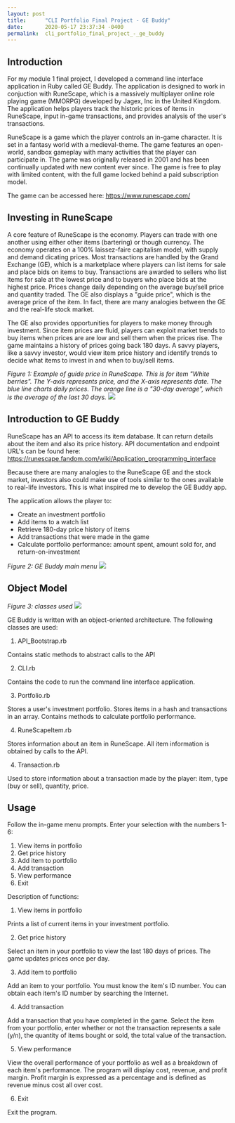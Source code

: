```yaml
---
layout: post
title:      "CLI Portfolio Final Project - GE Buddy"
date:       2020-05-17 23:37:34 -0400
permalink:  cli_portfolio_final_project_-_ge_buddy
---
```



## Introduction

For my module 1 final project, I developed a command line interface application in Ruby called GE Buddy. The application is designed to work in conjuction with RuneScape, which is a massively multiplayer online role playing game (MMORPG) developed by Jagex, Inc in the United Kingdom. The application helps players track the historic prices of items in RuneScape, input in-game transactions, and provides analysis of the user's transactions. 

RuneScape is a game which the player controls an in-game character. It is set in a fantasy world with a medieval-theme. The game features an open-world, sandbox gameplay with many activities that the player can participate in. The game was originally released in 2001 and has been continually updated with new content ever since. The game is free to play with limited content, with the full game locked behind a paid subscription model. 

The game can be accessed here: https://www.runescape.com/

## Investing in RuneScape

A core feature of RuneScape is the economy. Players can trade with one another using either other items (bartering) or though currency. The economy operates on a 100% laissez-faire capitalism model, with supply and demand dicating prices. Most transactions are handled by the Grand Exchange (GE), which is a marketplace where players can list items for sale and place bids on items to buy. Transactions are awarded to sellers who list items for sale at the lowest price and to buyers who place bids at the highest price. Prices change daily depending on the average buy/sell price and quantity traded. The GE also displays a "guide price", which is the average price of the item. In fact, there are many analogies between the GE and the real-life stock market. 

The GE also provides opportunities for players to make money through investment. Since item prices are fluid, players can exploit market trends to buy items when prices are are low and sell them when the prices rise. The game maintains a history of prices going back 180 days. A savvy players, like a savvy investor, would view item price history and identify trends to decide what items to invest in and when to buy/sell items. 

*Figure 1: Example of guide price in RuneScape. This is for item "White berries". The Y-axis represents price, and the X-axis represents date. The blue line charts daily prices. The orange line is a "30-day average", which is the average of the last 30 days.*
![](https://i.imgur.com/9Pewi4j.png)

## Introduction to GE Buddy

RuneScape has an API to access its item database. It can return details about the item and also its price history. API documentation and endpoint URL's can be found here: https://runescape.fandom.com/wiki/Application_programming_interface

Because there are many analogies to the RuneScape GE and the stock market, investors also could make use of tools similar to the ones available to real-life investors. This is what inspired me to develop the GE Buddy app.

The application allows the player to:
- Create an investment portfolio
- Add items to a watch list
- Retrieve 180-day price history of items
- Add transactions that were made in the game
- Calculate portfolio performance: amount spent, amount sold for, and return-on-investment

*Figure 2: GE Buddy main menu*
![](https://i.imgur.com/rgCq2dn.png)

## Object Model

*Figure 3: classes used*
![](https://i.imgur.com/2vtACrR.png)

GE Buddy is written with an object-oriented architecture. The following classes are used:

1. API_Bootstrap.rb

Contains static methods to abstract calls to the API

2. CLI.rb

Contains the code to run the command line interface application.

3. Portfolio.rb

Stores a user's investment portfolio. Stores items in a hash and transactions in an array. Contains methods to calculate portfolio performance. 

4. RuneScapeItem.rb

Stores information about an item in RuneScape. All item information is obtained by calls to the API.

4. Transaction.rb

Used to store information about a transaction made by the player: item, type (buy or sell), quantity, price. 

## Usage

Follow the in-game menu prompts. Enter your selection with the numbers 1-6:

1. View items in portfolio
2. Get price history 
3. Add item to portfolio  
4. Add transaction        
5. View performance       
6. Exit

Description of functions:
   
1. View items in portfolio

Prints a list of current items in your investment portfolio.

2. Get price history 

Select an item in your portfolio to view the last 180 days of prices. The game updates prices once per day.

3. Add item to portfolio  

Add an item to your portfolio. You must know the item's ID number. You can obtain each item's ID number by searching the Internet.

4. Add transaction    

Add a transaction that you have completed in the game. Select the item from your portfolio, enter whether or not the transaction represents a sale (y/n), the quantity of items bought or sold, the total value of the transaction. 

5. View performance  

View the overall performance of your portfolio as well as a breakdown of each item's performance. The program will display cost, revenue, and profit margin. Profit margin is expressed as a percentage and is defined as revenue minus cost all over cost. 

6. Exit

Exit the program.






